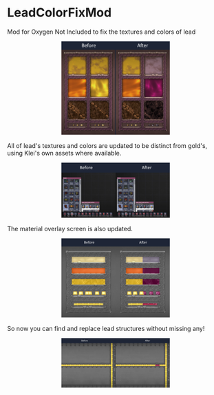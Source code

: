 # LeadColorFixMod
Mod for Oxygen Not Included to fix the textures and colors of lead

<p align="center">
	<img src="LeadCompare.png" width="50%"/>
</p>

All of lead's textures and colors are updated to be distinct from gold's, using Klei's own assets where available.

<p align="center">
	<img src="MaterialSelect.png" width="50%"/>
</p>

The material overlay screen is also updated.

<p align="center">
	<img src="Overlay.png" width="50%"/>
</p>

So now you can find and replace lead structures without missing any!

<p align="center">
	<img src="SpotTheDifference.png" width="50%"/>
</p>
